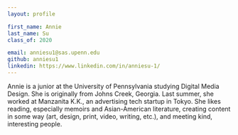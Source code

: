 ```yaml
---
layout: profile

first_name: Annie
last_name: Su
class_of: 2020

email: anniesu1@sas.upenn.edu
github: anniesu1
linkedin: https://www.linkedin.com/in/anniesu-1/
---
```


<!-- @format -->

Annie is a junior at the University of Pennsylvania studying Digital Media Design. She is originally from Johns Creek, Georgia. Last summer, she worked at Manzanita K.K., an advertising tech startup in Tokyo. She likes reading, especially memoirs and Asian-American literature, creating content in some way (art, design, print, video, writing, etc.), and meeting kind, interesting people.
